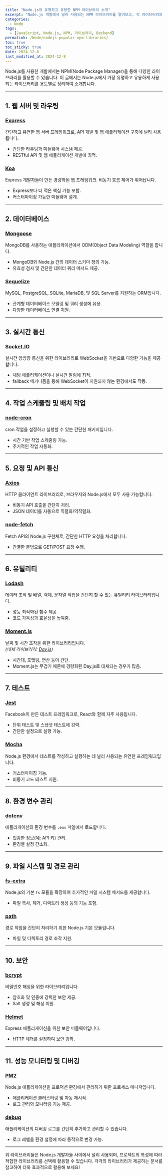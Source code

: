 ```yaml
---
title: "Node.js의 유명하고 유용한 NPM 라이브러리 소개"
excerpt: "Node.js 개발에서 널리 사용되는 NPM 라이브러리를 알아보고, 각 라이브러리의 특징과 활용 방법을 살펴봅니다."
categories:
  - Node
tags:
  - [JavaScript, Node.js, NPM, 라이브러리, Backend]
permalink: /Node/nodejs-popular-npm-libraries/
toc: true
toc_sticky: true
date: 2024-12-8 
last_modified_at: 2024-12-8 
---
```


Node.js를 사용한 개발에서는 NPM(Node Package Manager)을 통해 다양한 라이브러리를 활용할 수 있습니다. 이 글에서는 Node.js에서 가장 유명하고 유용하게 사용되는 라이브러리를 용도별로 정리하여 소개합니다.

---

## **1. 웹 서버 및 라우팅**
### **[Express](https://expressjs.com)**  
간단하고 유연한 웹 서버 프레임워크로, API 개발 및 웹 애플리케이션 구축에 널리 사용됩니다.
- 간단한 라우팅과 미들웨어 시스템 제공.
- RESTful API 및 웹 애플리케이션 개발에 최적.

### **[Koa](https://koajs.com)**  
Express 개발자들이 만든 경량화된 웹 프레임워크. 비동기 흐름 제어가 뛰어납니다.
- Express보다 더 적은 핵심 기능 포함.
- 커스터마이징 가능한 미들웨어 설계.

---

## **2. 데이터베이스**
### **[Mongoose](https://mongoosejs.com)**  
MongoDB를 사용하는 애플리케이션에서 ODM(Object Data Modeling) 역할을 합니다.
- MongoDB와 Node.js 간의 데이터 스키마 정의 가능.
- 유효성 검사 및 간단한 데이터 쿼리 메서드 제공.

### **[Sequelize](https://sequelize.org)**  
MySQL, PostgreSQL, SQLite, MariaDB, 및 SQL Server를 지원하는 ORM입니다.
- 관계형 데이터베이스 모델링 및 쿼리 생성에 유용.
- 다양한 데이터베이스 연결 지원.

---

## **3. 실시간 통신**
### **[Socket.IO](https://socket.io)**  
실시간 양방향 통신을 위한 라이브러리로 WebSocket을 기반으로 다양한 기능을 제공합니다.
- 채팅 애플리케이션이나 실시간 알림에 최적.
- fallback 메커니즘을 통해 WebSocket이 지원되지 않는 환경에서도 작동.

---

## **4. 작업 스케줄링 및 배치 작업**
### **[node-cron](https://github.com/node-cron/node-cron)**  
cron 작업을 설정하고 실행할 수 있는 간단한 패키지입니다.
- 시간 기반 작업 스케줄링 가능.
- 주기적인 작업 자동화.

---

## **5. 요청 및 API 통신**
### **[Axios](https://axios-http.com)**  
HTTP 클라이언트 라이브러리로, 브라우저와 Node.js에서 모두 사용 가능합니다.
- 비동기 API 호출을 간단히 처리.
- JSON 데이터를 자동으로 직렬화/역직렬화.

### **[node-fetch](https://github.com/node-fetch/node-fetch)**  
Fetch API의 Node.js 구현체로, 간단한 HTTP 요청을 처리합니다.
- 간결한 문법으로 GET/POST 요청 수행.

---

## **6. 유틸리티**
### **[Lodash](https://lodash.com)**  
데이터 조작 및 배열, 객체, 문자열 작업을 간단히 할 수 있는 유틸리티 라이브러리입니다.
- 성능 최적화된 함수 제공.
- 코드 가독성과 효율성을 높여줌.

### **[Moment.js](https://momentjs.com)**  
날짜 및 시간 조작을 위한 라이브러리입니다.  
*(대체 라이브러리: [Day.js](https://day.js.org))*
- 시간대, 포맷팅, 연산 등이 간단.
- Moment.js는 무겁기 때문에 경량화된 Day.js로 대체되는 경우가 많음.

---

## **7. 테스트**
### **[Jest](https://jestjs.io)**  
Facebook이 만든 테스트 프레임워크로, React와 함께 자주 사용됩니다.
- 단위 테스트 및 스냅샷 테스트에 강력.
- 간단한 설정으로 실행 가능.

### **[Mocha](https://mochajs.org)**  
Node.js 환경에서 테스트를 작성하고 실행하는 데 널리 사용되는 유연한 프레임워크입니다.
- 커스터마이징 가능.
- 비동기 코드 테스트 지원.

---

## **8. 환경 변수 관리**
### **[dotenv](https://github.com/motdotla/dotenv)**  
애플리케이션의 환경 변수를 `.env` 파일에서 로드합니다.
- 민감한 정보(예: API 키) 관리.
- 환경별 설정 간소화.

---

## **9. 파일 시스템 및 경로 관리**
### **[fs-extra](https://github.com/jprichardson/node-fs-extra)**  
Node.js의 기본 `fs` 모듈을 확장하여 추가적인 파일 시스템 메서드를 제공합니다.
- 파일 복사, 제거, 디렉토리 생성 등의 기능 포함.

### **[path](https://nodejs.org/api/path.html)**  
경로 작업을 간단히 처리하기 위한 Node.js 기본 모듈입니다.
- 파일 및 디렉토리 경로 조작 지원.

---

## **10. 보안**
### **[bcrypt](https://github.com/kelektiv/node.bcrypt.js)**  
비밀번호 해싱을 위한 라이브러리입니다.
- 암호화 및 인증에 강력한 보안 제공.
- Salt 생성 및 해싱 지원.

### **[Helmet](https://helmetjs.github.io)**  
Express 애플리케이션을 위한 보안 미들웨어입니다.
- HTTP 헤더를 설정하여 보안 강화.

---

## **11. 성능 모니터링 및 디버깅**
### **[PM2](https://pm2.keymetrics.io)**  
Node.js 애플리케이션을 프로덕션 환경에서 관리하기 위한 프로세스 매니저입니다.
- 애플리케이션 클러스터링 및 자동 재시작.
- 로그 관리와 모니터링 기능 제공.

### **[debug](https://github.com/debug-js/debug)**  
애플리케이션의 디버깅 로그를 간단히 추가하고 관리할 수 있습니다.
- 로그 레벨을 환경 설정에 따라 동적으로 변경 가능.

---

위 라이브러리들은 Node.js 개발자들 사이에서 널리 사용되며, 프로젝트의 특성에 따라 적합한 라이브러리를 선택해 활용할 수 있습니다. 각각의 라이브러리가 제공하는 문서를 참고하여 더욱 효과적으로 활용해 보세요!
